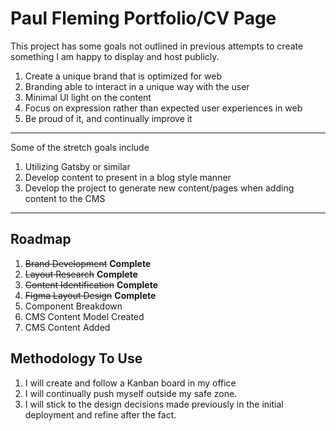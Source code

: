 # Paul Fleming Portfolio/CV Page

This project has some goals not outlined in previous attempts to create something I am happy to display and host publicly. 
1. Create a unique brand that is optimized for web 
2. Branding able to interact in a unique way with the user
3. Minimal UI light on the content
4. Focus on expression rather than expected user experiences in web
5. Be proud of it, and continually improve it
---
Some of the stretch goals include

1. Utilizing Gatsby or similar
2. Develop content to present in a blog style manner
3. Develop the project to generate new content/pages when adding content to the CMS
---
## Roadmap

1. ~~Brand Development~~ **Complete**
2. ~~Layout Research~~ **Complete**
3. ~~Content Identification~~ **Complete**
4. ~~Figma Layout Design~~ **Complete**
5. Component Breakdown
6. CMS Content Model Created
7. CMS Content Added

## Methodology To Use

1. I will create and follow a Kanban board in my office
2. I will continually push myself outside my safe zone. 
3. I will stick to the design decisions made previously in the initial deployment and refine after the fact. 
